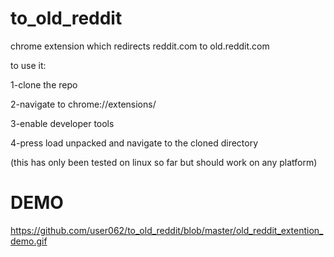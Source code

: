 # to_old_reddit
chrome extension which redirects reddit.com to old.reddit.com

to use it:

1-clone the repo

2-navigate to chrome://extensions/

3-enable developer tools

4-press load unpacked and navigate to the cloned directory

(this has only been tested on linux so far but should work on any platform)

# DEMO
https://github.com/user062/to_old_reddit/blob/master/old_reddit_extention_demo.gif
